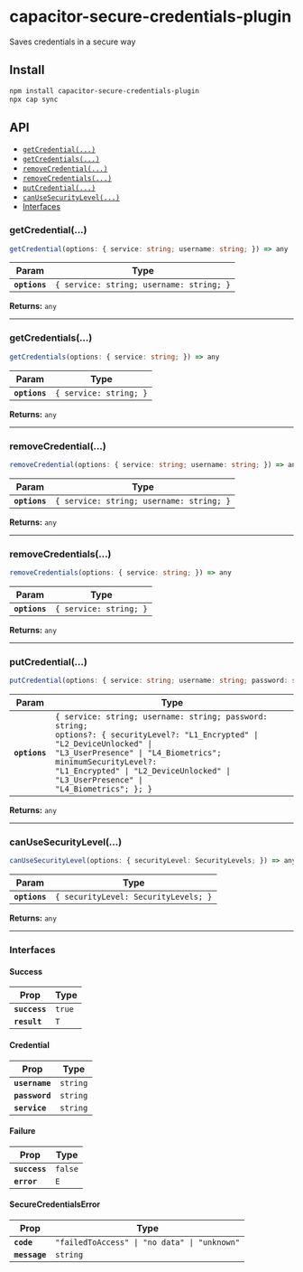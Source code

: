 # capacitor-secure-credentials-plugin

Saves credentials in a secure way

## Install

```bash
npm install capacitor-secure-credentials-plugin
npx cap sync
```

## API

<docgen-index>

* [`getCredential(...)`](#getcredential)
* [`getCredentials(...)`](#getcredentials)
* [`removeCredential(...)`](#removecredential)
* [`removeCredentials(...)`](#removecredentials)
* [`putCredential(...)`](#putcredential)
* [`canUseSecurityLevel(...)`](#canusesecuritylevel)
* [Interfaces](#interfaces)

</docgen-index>

<docgen-api>
<!--Update the source file JSDoc comments and rerun docgen to update the docs below-->

### getCredential(...)

```typescript
getCredential(options: { service: string; username: string; }) => any
```

| Param         | Type                                                |
| ------------- | --------------------------------------------------- |
| **`options`** | <code>{ service: string; username: string; }</code> |

**Returns:** <code>any</code>

--------------------


### getCredentials(...)

```typescript
getCredentials(options: { service: string; }) => any
```

| Param         | Type                              |
| ------------- | --------------------------------- |
| **`options`** | <code>{ service: string; }</code> |

**Returns:** <code>any</code>

--------------------


### removeCredential(...)

```typescript
removeCredential(options: { service: string; username: string; }) => any
```

| Param         | Type                                                |
| ------------- | --------------------------------------------------- |
| **`options`** | <code>{ service: string; username: string; }</code> |

**Returns:** <code>any</code>

--------------------


### removeCredentials(...)

```typescript
removeCredentials(options: { service: string; }) => any
```

| Param         | Type                              |
| ------------- | --------------------------------- |
| **`options`** | <code>{ service: string; }</code> |

**Returns:** <code>any</code>

--------------------


### putCredential(...)

```typescript
putCredential(options: { service: string; username: string; password: string; options?: { securityLevel?: SecurityLevels; minimumSecurityLevel?: SecurityLevels; }; }) => any
```

| Param         | Type                                                                                                                                                                                                                                                                                      |
| ------------- | ----------------------------------------------------------------------------------------------------------------------------------------------------------------------------------------------------------------------------------------------------------------------------------------- |
| **`options`** | <code>{ service: string; username: string; password: string; options?: { securityLevel?: "L1_Encrypted" \| "L2_DeviceUnlocked" \| "L3_UserPresence" \| "L4_Biometrics"; minimumSecurityLevel?: "L1_Encrypted" \| "L2_DeviceUnlocked" \| "L3_UserPresence" \| "L4_Biometrics"; }; }</code> |

**Returns:** <code>any</code>

--------------------


### canUseSecurityLevel(...)

```typescript
canUseSecurityLevel(options: { securityLevel: SecurityLevels; }) => any
```

| Param         | Type                                            |
| ------------- | ----------------------------------------------- |
| **`options`** | <code>{ securityLevel: SecurityLevels; }</code> |

**Returns:** <code>any</code>

--------------------


### Interfaces


#### Success

| Prop          | Type              |
| ------------- | ----------------- |
| **`success`** | <code>true</code> |
| **`result`**  | <code>T</code>    |


#### Credential

| Prop           | Type                |
| -------------- | ------------------- |
| **`username`** | <code>string</code> |
| **`password`** | <code>string</code> |
| **`service`**  | <code>string</code> |


#### Failure

| Prop          | Type               |
| ------------- | ------------------ |
| **`success`** | <code>false</code> |
| **`error`**   | <code>E</code>     |


#### SecureCredentialsError

| Prop          | Type                                                    |
| ------------- | ------------------------------------------------------- |
| **`code`**    | <code>"failedToAccess" \| "no data" \| "unknown"</code> |
| **`message`** | <code>string</code>                                     |

</docgen-api>
